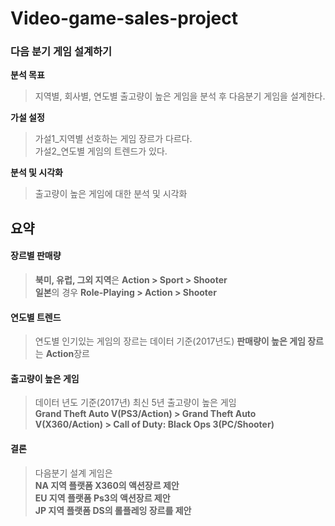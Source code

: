 # Video-game-sales-project
### 다음 분기 게임 설계하기 

**분석 목표**
>지역별, 회사별, 연도별 출고량이 높은 게임을 분석 후 다음분기 게임을 설계한다.

**가설 설정**
>가설1_지역별 선호하는 게임 장르가 다르다.  
>가설2_연도별 게임의 트렌드가 있다.

**분석 및 시각화**
>출고량이 높은 게임에 대한 분석 및 시각화


## 요약

#### 장르별 판매량
>**북미, 유럽, 그외 지역**은 **Action > Sport > Shooter**   
>**일본**의 경우 **Role-Playing > Action > Shooter**

#### 연도별 트렌드
>연도별 인기있는 게임의 장르는 데이터 기준(2017년도) **판매량이 높은 게임 장르**는 **Action**장르

#### 출고량이 높은 게임
>데이터 년도 기준(2017년) 최신 5년 출고량이 높은 게임  
>**Grand Theft Auto V(PS3/Action) > Grand Theft Auto V(X360/Action) > Call of Duty: Black Ops 3(PC/Shooter)**

#### 결론
>다음분기 설계 게임은  
>**NA 지역 플랫폼 X360의 액션장르 제안**  
>**EU 지역 플랫폼 Ps3의 액션장르 제안**  
>**JP 지역 플랫폼 DS의 롤플레잉 장르를 제안**
